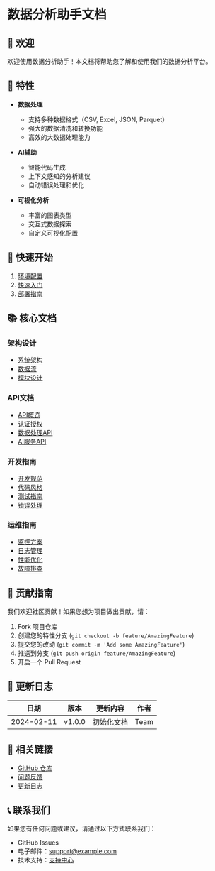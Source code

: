 # 数据分析助手文档

## 👋 欢迎

欢迎使用数据分析助手！本文档将帮助您了解和使用我们的数据分析平台。

## 🚀 特性

- **数据处理**
    - 支持多种数据格式（CSV, Excel, JSON, Parquet）
    - 强大的数据清洗和转换功能
    - 高效的大数据处理能力

- **AI辅助**
    - 智能代码生成
    - 上下文感知的分析建议
    - 自动错误处理和优化

- **可视化分析**
    - 丰富的图表类型
    - 交互式数据探索
    - 自定义可视化配置

## 🎯 快速开始

1. [环境配置](setup/environment.md)
2. [快速入门](setup/quickstart.md)
3. [部署指南](setup/deployment.md)

## 📚 核心文档

### 架构设计
- [系统架构](architecture/system.md)
- [数据流](architecture/data_flow.md)
- [模块设计](architecture/modules.md)

### API文档
- [API概览](api/overview.md)
- [认证授权](api/auth.md)
- [数据处理API](api/data.md)
- [AI服务API](api/ai.md)

### 开发指南
- [开发规范](development/standards.md)
- [代码风格](development/code_style.md)
- [测试指南](development/testing.md)
- [错误处理](development/error_handling.md)

### 运维指南
- [监控方案](operations/monitoring.md)
- [日志管理](operations/logging.md)
- [性能优化](operations/performance.md)
- [故障排查](operations/troubleshooting.md)

## 🤝 贡献指南

我们欢迎社区贡献！如果您想为项目做出贡献，请：

1. Fork 项目仓库
2. 创建您的特性分支 (`git checkout -b feature/AmazingFeature`)
3. 提交您的改动 (`git commit -m 'Add some AmazingFeature'`)
4. 推送到分支 (`git push origin feature/AmazingFeature`)
5. 开启一个 Pull Request

## 📝 更新日志

| 日期 | 版本 | 更新内容 | 作者 |
|------|------|----------|------|
| 2024-02-11 | v1.0.0 | 初始化文档 | Team |

## 🔗 相关链接

- [GitHub 仓库](https://github.com/yourusername/your-repo)
- [问题反馈](https://github.com/yourusername/your-repo/issues)
- [更新日志](CHANGELOG.md)

## 📞 联系我们

如果您有任何问题或建议，请通过以下方式联系我们：

- GitHub Issues
- 电子邮件：support@example.com
- 技术支持：[支持中心](https://support.example.com) 
